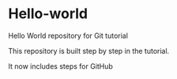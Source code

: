 # Hello-world
Hello World repository for Git tutorial

This repository is built step by step in the tutorial.

It now includes steps for GitHub
